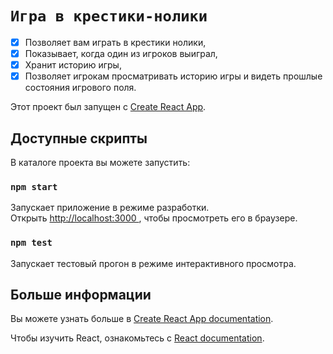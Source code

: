#  `Игра в крестики-нолики`    

- [X]  Позволяет вам играть в крестики нолики,    
- [X]  Показывает, когда один из игроков выиграл,    
- [X]  Хранит историю игры,    
- [X]  Позволяет игрокам просматривать историю игры и видеть прошлые состояния игрового поля.        

Этот проект был запущен с [Create React App](https://github.com/facebook/create-react-app).

## Доступные скрипты

В каталоге проекта вы можете запустить:

### `npm start`

Запускает приложение в режиме разработки.\
Открыть [http://localhost:3000 ](http://localhost:3000 ), чтобы просмотреть его в браузере.

### `npm test`

Запускает тестовый прогон в режиме интерактивного просмотра.

## Больше информации

Вы можете узнать больше в [Create React App documentation](https://facebook.github.io/create-react-app/docs/getting-started).

Чтобы изучить React, ознакомьтесь с [React documentation](https://reactjs.org/).
